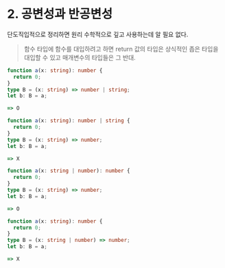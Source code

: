 # 2. 공변성과 반공변성

단도직입적으로 정리하면 원리 수학적으로 깊고 사용하는데 알 필요 없다.

> 함수 타입에 함수를 대입하려고 하면 return 값의 타입은 상식적인 좁은 타입을 대입할 수 있고 매개변수의 타입들은 그 반대.



```typescript
function a(x: string): number {
  return 0;
}
type B = (x: string) => number | string;
let b: B = a;

=> O

function a(x: string): number | string {
  return 0;
}
type B = (x: string) => number;
let b: B = a;

=> X

function a(x: string | number): number {
  return 0;
}
type B = (x: string) => number;
let b: B = a;

=> O

function a(x: string): number {
  return 0;
}
type B = (x: string | number) => number;
let b: B = a;

=> X
```

